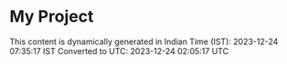 # My Project

This content is dynamically generated in Indian Time (IST): 2023-12-24 07:35:17 IST
Converted to UTC: 2023-12-24 02:05:17 UTC
